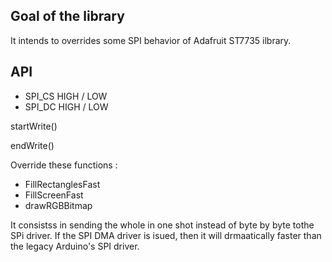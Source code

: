 ## Goal of the library

It intends to overrides some SPI behavior of Adafruit ST7735 ilbrary.

## API

- SPI_CS HIGH / LOW
- SPI_DC HIGH / LOW

startWrite()

endWrite()

Override these functions :
- FillRectanglesFast
- FillScreenFast
- drawRGBBitmap

It consistss in sending the whole in one shot instead of byte by byte tothe SPi driver.
If the SPI DMA driver is isued, then it will drmaatically faster than the legacy Arduino's SPI driver.